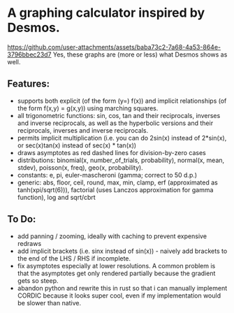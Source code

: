 # A graphing calculator inspired by Desmos.

https://github.com/user-attachments/assets/baba73c2-7a68-4a53-864e-3796bbec23d7
Yes, these graphs are (more or less) what Desmos shows as well.

## Features:
- supports both explicit (of the form (y=) f(x)) and implicit relationships (of the form f(x,y) = g(x,y)) using marching squares.
- all trigonometric functions: sin, cos, tan and their reciprocals, inverses and inverse reciprocals, as well as the hyperbolic versions and their reciprocals, inverses and inverse reciprocals.
- permits implicit multiplication (i.e. you can do 2sin(x) instead of 2*sin(x), or sec(x)tan(x) instead of sec(x) * tan(x))
- draws asymptotes as red dashed lines for division-by-zero cases
- distributions: binomial(x, number_of_trials, probability), normal(x, mean, stdev), poisson(x, freq), geo(x, probability).
- constants: e, pi, euler-mascheroni (gamma; correct to 50 d.p.)
- generic: abs, floor, ceil, round, max, min, clamp, erf (approximated as tanh(xpi/sqrt(6))), factorial (uses Lanczos approximation for gamma function), log and sqrt/cbrt

## To Do:
- add panning / zooming, ideally with caching to prevent expensive redraws
- add implicit brackets (i.e. sinx instead of sin(x)) - naively add brackets to the end of the LHS / RHS if incomplete.
- fix asymptotes especially at lower resolutions. A common problem is that the asymptotes get only rendered partially because the gradient gets so steep.
- abandon python and rewrite this in rust so that i can manually implement CORDIC because it looks super cool, even if my implementation would be slower than native.

